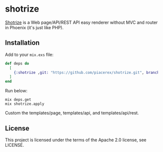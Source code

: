 # shotrize

[Shotrize](https://hex.pm/packages/shotrize) is a  Web page/API/REST API easy renderer without MVC and router in Phoenix (it's just like PHP).

## Installation

Add to your ```mix.exs``` file:

```elixir
def deps do
  [
    {:shotrize ,git: "https://github.com/piacerex/shotrize.git", branch: "v1.0"}
  ]
end
```

Run below:

```
mix deps.get
mix shotrize.apply
```

Custom the templates/page, 
templates/api, and templates/api/rest.

## License

This project is licensed under the terms of the Apache 2.0 license, see LICENSE.
